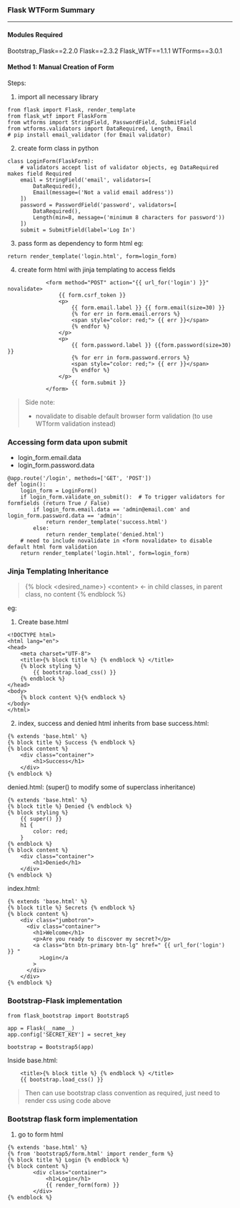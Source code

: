 ### Flask WTForm Summary
---
#### Modules Required
Bootstrap_Flask\==2.2.0
Flask\==2.3.2
Flask_WTF\==1.1.1
WTForms\==3.0.1

#### Method 1: Manual Creation of Form
Steps:
1. import all necessary library
```
from flask import Flask, render_template
from flask_wtf import FlaskForm
from wtforms import StringField, PasswordField, SubmitField
from wtforms.validators import DataRequired, Length, Email
# pip install email_validator (for Email validator)
```
2. create form class in python
```
class LoginForm(FlaskForm):
    # validators accept list of validator objects, eg DataRequired makes field Required
    email = StringField('email', validators=[
        DataRequired(),
        Email(message=('Not a valid email address'))
    ])
    password = PasswordField('password', validators=[
        DataRequired(),
        Length(min=8, message=('minimum 8 characters for password'))
    ])
    submit = SubmitField(label='Log In')
```
3. pass form as dependency to form html  eg: 
```
return render_template('login.html', form=login_form)
```
4. create form html with jinja templating to access fields
```
			<form method="POST" action="{{ url_for('login') }}" novalidate>
				{{ form.csrf_token }}
				<p>
					{{ form.email.label }} {{ form.email(size=30) }}
					{% for err in form.email.errors %}
					<span style="color: red;"> {{ err }}</span>
					{% endfor %}
				</p>
				<p>
					{{ form.password.label }} {{form.password(size=30) }}
					{% for err in form.password.errors %}
					<span style="color: red;"> {{ err }}</span>
					{% endfor %}
				</p>
					{{ form.submit }}
			</form>
```
> Side note:
> - novalidate to disable default browser form validation (to use WTform validation instead)

### Accessing form data upon submit 
- login_form.email.data
- login_form.password.data
```
@app.route('/login', methods=['GET', 'POST'])
def login():
    login_form = LoginForm()
    if login_form.validate_on_submit():  # To trigger validators for formfields (return True / False)
        if login_form.email.data == 'admin@email.com' and login_form.password.data == 'admin':
            return render_template('success.html')
        else:
            return render_template('denied.html')
    # need to include novalidate in <form novalidate> to disable default html form validation
    return render_template('login.html', form=login_form)

```


### Jinja Templating Inheritance
> {% block <desired_name>}
\<content> <- in child classes, in parent class, no content
{% endblock %}

eg:
1. Create base.html
```
<!DOCTYPE html>
<html lang="en">
<head>
    <meta charset="UTF-8">
    <title>{% block title %} {% endblock %} </title>
    {% block styling %}
        {{ bootstrap.load_css() }}
    {% endblock %}
</head>
<body>
    {% block content %}{% endblock %}
</body>
</html>
```
2. index, success and denied html inherits from base
success.html:
```
{% extends 'base.html' %}
{% block title %} Success {% endblock %}
{% block content %}
	<div class="container">
		<h1>Success</h1>
	</div>
{% endblock %}
```

denied.html: (super() to modify some of superclass inheritance)
```
{% extends 'base.html' %}
{% block title %} Denied {% endblock %}
{% block styling %}
	{{ super() }}
	h1 {
		color: red;
	}
{% endblock %}
{% block content %}
	<div class="container">
		<h1>Denied</h1>
	</div>
{% endblock %}
```

index.html:
```
{% extends 'base.html' %}
{% block title %} Secrets {% endblock %}
{% block content %}
    <div class="jumbotron">
      <div class="container">
        <h1>Welcome</h1>
        <p>Are you ready to discover my secret?</p>
        <a class="btn btn-primary btn-lg" href=" {{ url_for('login') }} "
          >Login</a
        >
      </div>
    </div>
{% endblock %}
```

### Bootstrap-Flask implementation
```
from flask_bootstrap import Bootstrap5
```

```
app = Flask(__name__)
app.config['SECRET_KEY'] = secret_key

bootstrap = Bootstrap5(app)
```

Inside base.html:
```
    <title>{% block title %} {% endblock %} </title>
    {{ bootstrap.load_css() }}
```
> Then can use bootstrap class convention as required, just need to render css using code above

### Bootstrap flask form implementation
1. go to form html
```
{% extends 'base.html' %}
{% from 'bootstrap5/form.html' import render_form %}
{% block title %} Login {% endblock %}
{% block content %}
        <div class="container">
			<h1>Login</h1>
			{{ render_form(form) }}
        </div>
{% endblock %}
```